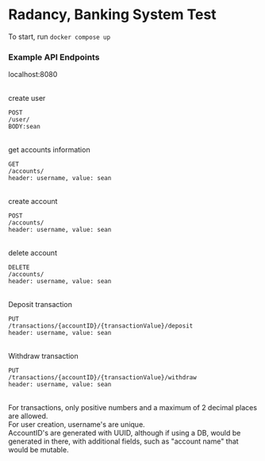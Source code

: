 # Radancy, Banking System Test

To start, run `docker compose up`

### Example API Endpoints

localhost:8080

\
create user
```
POST
/user/
BODY:sean
```
\
get accounts information
```
GET
/accounts/
header: username, value: sean
```
\
create account
```
POST
/accounts/
header: username, value: sean
```
\
delete account
```
DELETE
/accounts/
header: username, value: sean
```
\
Deposit transaction
```
PUT
/transactions/{accountID}/{transactionValue}/deposit
header: username, value: sean
```
\
Withdraw transaction
```
PUT
/transactions/{accountID}/{transactionValue}/withdraw
header: username, value: sean
```
\
For transactions, only positive numbers and a maximum of 2 decimal places are allowed.\
For user creation, username's are unique.\
AccountID's are generated with UUID, although if using a DB, would be generated in there, with additional fields, such as "account name" that would be mutable.
